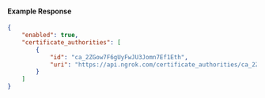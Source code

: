 <!-- Code generated for API Clients. DO NOT EDIT. -->

#### Example Response

```json
{
	"enabled": true,
	"certificate_authorities": [
		{
			"id": "ca_2ZGow7F6gUyFwJU3Jomn7Ef1Eth",
			"uri": "https://api.ngrok.com/certificate_authorities/ca_2ZGow7F6gUyFwJU3Jomn7Ef1Eth"
		}
	]
}
```
